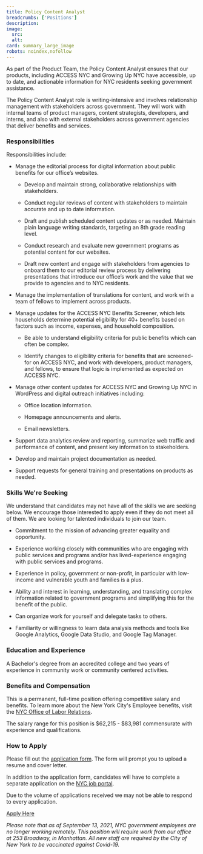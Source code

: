 ```yaml
---
title: Policy Content Analyst
breadcrumbs: ['Positions']
description:
image:
  src:
  alt:
card: summary_large_image
robots: noindex,nofollow
---
```


As part of the Product Team, the Policy Content Analyst ensures that our products, including ACCESS NYC and Growing Up NYC have accessible, up to date, and actionable information for NYC residents seeking government assistance.

The Policy Content Analyst role is writing-intensive and involves relationship management with stakeholders across government. They will work with internal teams of product managers, content strategists, developers, and interns, and also with external stakeholders across government agencies that deliver benefits and services.

### Responsibilities

Responsibilities include:

* Manage the editorial process for digital information about public benefits for our office’s websites.

  * Develop and maintain strong, collaborative relationships with stakeholders.

  * Conduct regular reviews of content with stakeholders to maintain accurate and up to date information.

  * Draft and publish scheduled content updates or as needed. Maintain plain language writing standards, targeting an 8th grade reading level.

  * Conduct research and evaluate new government programs as potential content for our websites.

  * Draft new content and engage with stakeholders from agencies to onboard them to our editorial review process by delivering presentations that introduce our office’s work and the value that we provide to agencies and to NYC residents.

* Manage the implementation of translations for content, and work with a team of fellows to implement across products.

* Manage updates for the ACCESS NYC Benefits Screener, which lets households determine potential eligibility for 40+ benefits based on factors such as income, expenses, and household composition.

  * Be able to understand eligibility criteria for public benefits which can often be complex.

  * Identify changes to eligibility criteria for benefits that are screened-for on ACCESS NYC, and work with developers, product managers, and fellows, to ensure that logic is implemented as expected on ACCESS NYC.

* Manage other content updates for ACCESS NYC and Growing Up NYC in WordPress and digital outreach initiatives including:

  * Office location information.

  * Homepage announcements and alerts.

  * Email newsletters.

* Support data analytics review and reporting, summarize web traffic and performance of content, and present key information to stakeholders.

* Develop and maintain project documentation as needed.

* Support requests for general training and presentations on products as needed.

### Skills We're Seeking

We understand that candidates may not have all of the skills we are seeking below. We encourage those interested to apply even if they do not meet all of them. We are looking for talented individuals to join our team.

* Commitment to the mission of advancing greater equality and opportunity.

* Experience working closely with communities who are engaging with public services and programs and/or has lived-experience engaging with public services and programs.

* Experience in policy, government or non-profit, in particular with low-income and vulnerable youth and families is a plus.

* Ability and interest in learning, understanding, and translating complex information related to government programs and simplifying this for the benefit of the public.

* Can organize work for yourself and delegate tasks to others.

* Familiarity or willingness to learn data analysis methods and tools like Google Analytics, Google Data Studio, and Google Tag Manager.

### Education and Experience

A Bachelor's degree from an accredited college and two years of experience in community work or community centered activities.

### Benefits and Compensation

This is a permanent, full-time position offering competitive salary and benefits. To learn more about the New York City's Employee benefits, visit the [NYC Office of Labor Relations](https://www1.nyc.gov/site/olr/index.page).

The salary range for this position is $62,215 - $83,981 commensurate with experience and qualifications.

### How to Apply

Please fill out the [application form](https://airtable.com/shr69xBNgAtu7b9w8). The form will prompt you to upload a resume and cover letter.

In addition to the application form, candidates will have to complete a separate application on the [NYC job portal](https://www1.nyc.gov/jobs/index.page).

Due to the volume of applications received we may not be able to respond to every application.

<a href="https://www1.nyc.gov/jobs/index.page" class="btn btn-primary w-full">Apply Here</a>

*Please note that as of September 13, 2021, NYC government employees are no longer working remotely. This position will require work from our office at 253 Broadway, in Manhattan. All new staff are required by the City of New York to be vaccinated against Covid-19.*